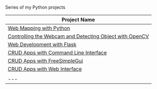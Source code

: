 Series of my Python projects

| Project Name |
|---|
|[Web Mapping with Python](https://github.com/fromwindowstolinux/Python-Projects/tree/main/Mapping%20Project)|
|[Controlling the Webcam and Detecting Object with OpenCV](https://github.com/fromwindowstolinux/Python-Projects/tree/main/Image%20%26%20Video%20Processing%20Project)|
|[Web Development with Flask](https://github.com/fromwindowstolinux/Python-Projects/tree/main/Flask%20Project)|
|[CRUD Apps with Command Line Interface](https://github.com/fromwindowstolinux/Python-Projects/tree/main/crud-cli)|
|[CRUD Apps with FreeSimpleGui]()|
|[CRUD Apps with Web Interface]()|
||
|---|